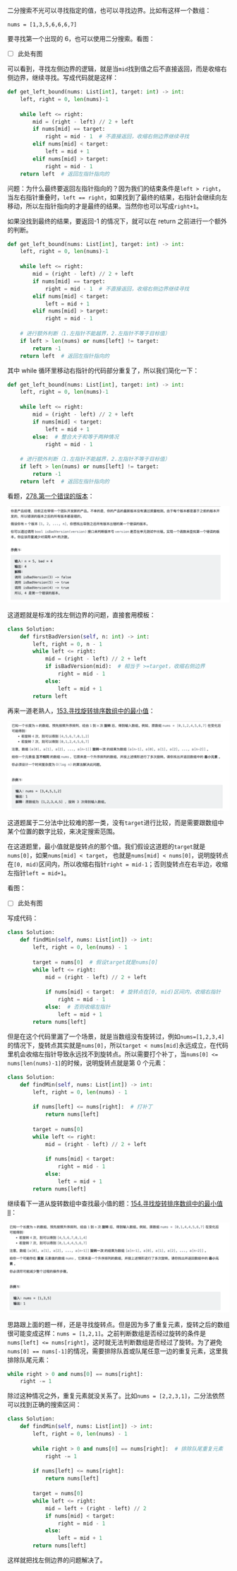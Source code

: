 二分搜索不光可以寻找指定的值，也可以寻找边界。比如有这样一个数组：

```
nums = [1,3,5,6,6,6,7]
```

要寻找第一个出现的 6，也可以使用二分搜索。看图：

- [ ] 此处有图

可以看到，寻找左侧边界的逻辑，就是当`mid`找到值之后不直接返回，而是收缩右侧边界，继续寻找。写成代码就是这样：

```python
def get_left_bound(nums: List[int], target: int) -> int:
    left, right = 0, len(nums)-1

    while left <= right:
        mid = (right - left) // 2 + left
        if nums[mid] == target:
            right = mid - 1  # 不直接返回，收缩右侧边界继续寻找
        elif nums[mid] < target:
            left = mid + 1
        elif nums[mid] > target:
            right = mid - 1
    return left  # 返回左指针指向的
```

问题：为什么最终要返回左指针指向的？因为我们的结束条件是`left > right`，当左右指针重叠时，`left == right`，如果找到了最终的结果，右指针会继续向左移动，所以左指针指向的才是最终的结果。当然你也可以写成`right+1`。

如果没找到最终的结果，要返回-1 的情况下，就可以在 return 之前进行一个额外的判断。

```python
def get_left_bound(nums: List[int], target: int) -> int:
    left, right = 0, len(nums)-1

    while left <= right:
        mid = (right - left) // 2 + left
        if nums[mid] == target:
            right = mid - 1  # 不直接返回，收缩右侧边界继续寻找
        elif nums[mid] < target:
            left = mid + 1
        elif nums[mid] > target:
            right = mid - 1

    # 进行额外判断（1.左指针不能越界，2.左指针不等于目标值）
    if left > len(nums) or nums[left] != target:
        return -1
    return left  # 返回左指针指向的
```

其中 while 循环里移动右指针的代码部分重复了，所以我们简化一下：

```python
def get_left_bound(nums: List[int], target: int) -> int:
    left, right = 0, len(nums)-1

    while left <= right:
        mid = (right - left) // 2 + left
        if nums[mid] < target:
            left = mid + 1
        else:  # 整合大于和等于两种情况
            right = mid - 1

    # 进行额外判断（1.左指针不能越界，2.左指针不等于目标值）
    if left > len(nums) or nums[left] != target:
        return -1
    return left  # 返回左指针指向的
```

看题，[278.第一个错误的版本](https://leetcode.cn/problems/first-bad-version/)：

![first-bad-version](https://github.com/Lzzzzzzy/goodbye-algorithm/blob/main/%E7%AE%97%E6%B3%95%E7%AF%87/2.%E4%BA%8C%E5%88%86%E6%90%9C%E7%B4%A2/img-folder/first-bad-version.png)

这道题就是标准的找左侧边界的问题，直接套用模板：

```python
class Solution:
    def firstBadVersion(self, n: int) -> int:
        left, right = 0, n - 1
        while left <= right:
            mid = (right - left) // 2 + left
            if isBadVersion(mid):  # 相当于 >=target，收缩右侧边界
                right = mid - 1
            else:
                left = mid + 1
        return left
```

再来一道老熟人，[153.寻找旋转排序数组中的最小值](https://leetcode.cn/problems/find-minimum-in-rotated-sorted-array/)：

![minimum-in-rotated](https://github.com/Lzzzzzzy/goodbye-algorithm/blob/main/%E7%AE%97%E6%B3%95%E7%AF%87/2.%E4%BA%8C%E5%88%86%E6%90%9C%E7%B4%A2/img-folder/minimum-in-rotated.png)

这道题属于二分法中比较难的那一类，没有`target`进行比较，而是需要跟数组中某个位置的数字比较，来决定搜索范围。

在这道题里，最小值就是旋转点的那个值。我们假设这道题的`target`就是`nums[0]`，如果`nums[mid] < target`， 也就是`nums[mid] < nums[0]`，说明旋转点在`[0, mid)`区间内，所以收缩右指针`right = mid-1`；否则旋转点在右半边，收缩左指针`left = mid+1`。

看图：

- [ ] 此处有图

写成代码：

```python
class Solution:
    def findMin(self, nums: List[int]) -> int:
        left, right = 0, len(nums) - 1

        target = nums[0]  # 假设target就是nums[0]
        while left <= right:
            mid = (right - left) // 2 + left

            if nums[mid] < target:  # 旋转点在[0, mid)区间内，收缩右指针
                right = mid - 1
            else:  # 否则收缩左指针
                left = mid + 1
        return nums[left]
```

但是在这个代码里漏了一个场景，就是当数组没有旋转过，例如`nums=[1,2,3,4]`的情况下，旋转点其实就是`nums[0]`，所以`target < nums[mid]`永远成立，在代码里机会收缩左指针导致永远找不到旋转点。所以需要打个补丁，当`nums[0] <= nums[len(nums)-1]`的时候，说明旋转点就是第 0 个元素：

```python
class Solution:
    def findMin(self, nums: List[int]) -> int:
        left, right = 0, len(nums) - 1

        if nums[left] <= nums[right]:  # 打补丁
            return nums[left]

        target = nums[0]
        while left <= right:
            mid = (right - left) // 2 + left

            if nums[mid] < target:
                right = mid - 1
            else:
                left = mid + 1
        return nums[left]
```

继续看下一道从旋转数组中查找最小值的题：[154.寻找旋转排序数组中的最小值 II](https://leetcode.cn/problems/find-minimum-in-rotated-sorted-array-ii/)：

![minimum-in-rotated-2](https://github.com/Lzzzzzzy/goodbye-algorithm/blob/main/%E7%AE%97%E6%B3%95%E7%AF%87/2.%E4%BA%8C%E5%88%86%E6%90%9C%E7%B4%A2/img-folder/minimum-in-rotated-2.png)

思路跟上面的题一样，还是寻找旋转点。但是因为多了重复元素，旋转之后的数组很可能变成这样：`nums = [1,2,1]`。之前判断数组是否经过旋转的条件是`nums[left] <= nums[right]`，这时就无法判断数组是否经过了旋转。为了避免`nums[0] == nums[-1]`的情况，需要排除队首或队尾任意一边的重复元素，这里我排除队尾元素：

```python
while right > 0 and nums[0] == nums[right]:
    right -= 1
```

除过这种情况之外，重复元素就没关系了。比如`nums = [2,2,3,1]`，二分法依然可以找到正确的搜索区间：

```python
class Solution:
    def findMin(self, nums: List[int]) -> int:
        left, right = 0, len(nums) - 1

        while right > 0 and nums[0] == nums[right]:  # 排除队尾重复元素
            right -= 1

        if nums[left] <= nums[right]:
            return nums[left]

        target = nums[0]
        while left <= right:
            mid = left + (right - left) // 2
            if nums[mid] < target:
                right = mid - 1
            else:
                left = mid + 1
        return nums[left]
```

这样就把找左侧边界的问题解决了。
